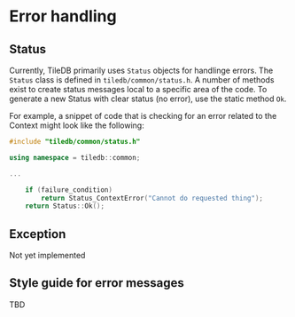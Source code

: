 # Error handling

## Status

Currently, TileDB primarily uses `Status` objects for handlinge errors. The `Status` class is defined in `tiledb/common/status.h`. A number of methods exist to create status messages local to a specific area of the code. To generate a new Status with clear status (no error), use the static method `Ok`.

For example, a snippet of code that is checking for an error related to the Context might look like the following:

```c++
#include "tiledb/common/status.h"

using namespace = tiledb::common;

...

    if (failure_condition)
        return Status_ContextError("Cannot do requested thing");
    return Status::Ok(); 
```


## Exception

Not yet implemented

## Style guide for error messages

TBD
